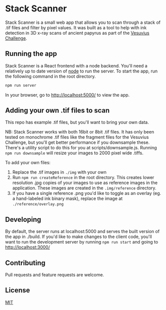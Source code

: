 # Stack Scanner

Stack Scanner is a small web app that allows you to scan through a stack of .tif files and filter by pixel values. It was built as a tool to help with ink detection in 3D x-ray scans of ancient papyrus as part of the [Vesuvius Challenge](https://scrollprize.org/).

## Running the app

Stack Scanner is a React frontend with a node backend. You'll need a relatively up to date version of [node](https://nodejs.org/en) to run the server. To start the app, run the following command in the root directory.

```bash
npm run server
```

In your browser, go to [http://localhost:5000/](http://localhost:5000/) to view the app.

## Adding your own .tif files to scan

This repo has example .tif files, but you'll want to bring your own data.

NB: Stack Scanner works with both 16bit or 8bit .tif files. It has only been tested on monochrome .tif files like the fragment files for the Vesuvius Challenge, but you'll get better performance if you downsample these. There's a utility script to do this for you at scripts/downsample.js. Running `npm run downsample` will resize your images to 2000 pixel wide .tiffs.

To add your own files:

1. Replace the .tif images in `./img` with your own
2. Run `npm run createReference` in the root directory. This creates lower resolution .jpg copies of your images to use as reference images in the application. These images are created in the `.img/reference` directory.
3. If you have a single reference .png you'd like to toggle as an overlay (eg. a hand-labeled ink binary mask), replace the image at `./reference/overlay.png`

## Developing

By default, the server runs at localhost:5000 and serves the built version of the app in ./build. If you'd like to make changes to the client code, you'll want to run the development server by running `npm run start` and going to [http://localhost:3000/](http://localhost:3000/)

## Contributing

Pull requests and feature requests are welcome.

## License

[MIT](https://choosealicense.com/licenses/mit/)
